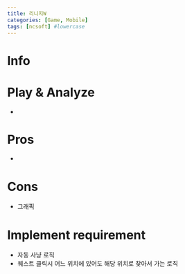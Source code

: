 ```yaml
---
title: 리니지W
categories: [Game, Mobile]
tags: [ncsoft] #lowercase    
---
```



# Info

# Play & Analyze 
- 

# Pros
- 

# Cons
- 그래픽


# Implement requirement
- 자동 사냥 로직
- 퀘스트 클릭시 어느 위치에 있어도 해당 위치로 찾아서 가는 로직

